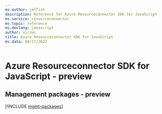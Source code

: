 ```yaml
---
ms.author: jeffish
description: Reference for Azure Resourceconnector SDK for JavaScript
ms.service: resourceconnector
ms.topic: reference
ms.devlang: javascript
author: xirzec
title: Azure Resourceconnector SDK for JavaScript
ms.data: 08/17/2022
---
```

# Azure Resourceconnector SDK for JavaScript - preview

## Management packages - preview
[!INCLUDE [mgmt-packages](resourceconnector-mgmt-index.md)]